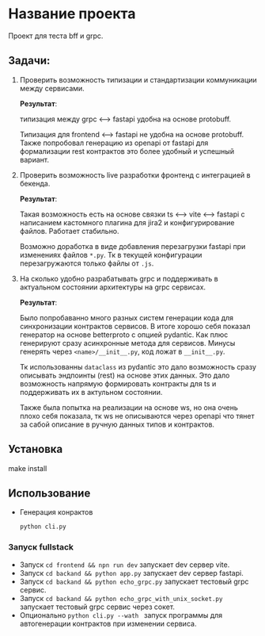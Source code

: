 # Название проекта

Проект для теста bff и grpc.

## Задачи: 
 1. Проверить возможность типизации и стандартизации коммуникации между сервисами.

    **Результат**:
    
    типизация между grpc <--> fastapi удобна на основе protobuff.
    
    Типизация для frontend <--> fastapi не удобна на основе protobuff. Также попробовал генерацию из openapi от fastapi для формализации rest контрактов это более удобный и успешный вариант.
 2. Проверить возможность live разработки фронтенд с интеграцией в бекенда.

    **Результат**:

    Такая возможность есть на основе связки ts <--> vite <--> fastapi с написанием кастомного плагина для jira2 и конфигурирование файлов. Работает стабильно.
    
    Возможно доработка в виде добавления перезагрузки fastapi при изменениях файлов `*.py`. Тк в текущей конфигурации перезагружаются только файлы от `.js`.

 3. На сколько удобно разрабатывать grpc и поддерживать в актуальном состоянии архитектуры на grpc сервисах.

    **Результат**:
    
    Было попробаванно много разных систем генерации кода для синхронизации контрактов сервисов. В итоге хорошо себя показал генератор на основе betterproto с опцией pydantic. Как плюс генерируют сразу асинхронные метода для сервисов. Минусы генерять через `<name>/__init__.py`, код ложат в `__init__.py`. 
    
    Тк использованны `dataclass` из pydantic это дало возможность сразу описывать эндпоинты (rest) на основе этих данных. Это дало возможность напрямую формировать контракты для ts и поддерживать их в актульном состоянии.
    
    Также была попытка на реализации на основе ws, но она очень плохо себя показала, тк ws не описываются через openapi что тянет за сабой описание в ручную данных типов и контрактов.

## Установка

make install

## Использование

- Генерация конрактов 
    ```bash
    python cli.py
    ```
### Запуск fullstack
- Запуск ```cd frontend && npn run dev``` запускает dev сервер vite.
- Запуск ```cd backand && python app.py``` запускает dev сервер fastapi.
- Запуск ```cd backand && python echo_grpc.py``` запускает тестовый grpc сервис.
- Запуск ```cd backand && python echo_grpc_with_unix_socket.py``` запускает тестовый grpc сервис через сокет.
- Опционально ```python cli.py --wath ``` запуск программы для автогенерации контрактов при изменении сервиса.  
